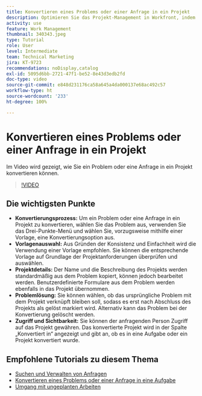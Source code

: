 ```yaml
---
title: Konvertieren eines Problems oder einer Anfrage in ein Projekt
description: Optimieren Sie das Projekt-Management in Workfront, indem Sie Probleme mit Vorlagen in Projekte konvertieren, Projektdetails anpassen, Optionen zur Problemlösung verwalten und Sichtbarkeit sowie Zugriff für nahtlose Workflows sicherstellen.
activity: use
feature: Work Management
thumbnail: 340343.jpeg
type: Tutorial
role: User
level: Intermediate
team: Technical Marketing
jira: KT-9723
recommendations: noDisplay,catalog
exl-id: 5095d6bb-2721-47f1-be52-8e43d3edb2fd
doc-type: video
source-git-commit: e848d231176ca58a645a4da000137e68ac492c57
workflow-type: ht
source-wordcount: '233'
ht-degree: 100%

---
```


# Konvertieren eines Problems oder einer Anfrage in ein Projekt

Im Video wird gezeigt, wie Sie ein Problem oder eine Anfrage in ein Projekt konvertieren können.

>[!VIDEO](https://video.tv.adobe.com/v/3446631/?quality=12&learn=on&enablevpops&captions=ger)

## Die wichtigsten Punkte

* **Konvertierungsprozess:** Um ein Problem oder eine Anfrage in ein Projekt zu konvertieren, wählen Sie das Problem aus, verwenden Sie das Drei-Punkte-Menü und wählen Sie, vorzugsweise mithilfe einer Vorlage, eine Konvertierungsoption aus.
* **Vorlagenauswahl:** Aus Gründen der Konsistenz und Einfachheit wird die Verwendung einer Vorlage empfohlen. Sie können die entsprechende Vorlage auf Grundlage der Projektanforderungen überprüfen und auswählen.
* **Projektdetails:** Der Name und die Beschreibung des Projekts werden standardmäßig aus dem Problem kopiert, können jedoch bearbeitet werden. Benutzerdefinierte Formulare aus dem Problem werden ebenfalls in das Projekt übernommen. 
* **Problemlösung:** Sie können wählen, ob das ursprüngliche Problem mit dem Projekt verknüpft bleiben soll, sodass es erst nach Abschluss des Projekts als gelöst markiert wird. Alternativ kann das Problem bei der Konvertierung gelöscht werden. 
* **Zugriff und Sichtbarkeit:** Sie können der anfragenden Person Zugriff auf das Projekt gewähren. Das konvertierte Projekt wird in der Spalte „Konvertiert in“ angezeigt und gibt an, ob es in eine Aufgabe oder ein Projekt konvertiert wurde. 


## Empfohlene Tutorials zu diesem Thema

* [Suchen und Verwalten von Anfragen](/help/manage-work/issues-requests/find-requests.md)
* [Konvertieren eines Problems oder einer Anfrage in eine Aufgabe](/help/manage-work/issues-requests/convert-issues-to-other-work-items.md)
* [Umgang mit ungeplanten Arbeiten](/help/manage-work/issues-requests/handle-unplanned-work.md)

